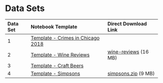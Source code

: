 # Data Sets

| Data Set | Notebook Template | Direct Download Link |
| :--- | :--- | :--- |
| 1 | [Template - Crimes in Chicago 2018](https://winf-hsos.github.io/databricks-notebooks/information-management/Template%20-%20Crimes%20in%20Chicago%202018.html) |  |
| 2 | [Template - Wine Reviews](https://winf-hsos.github.io/databricks-notebooks/information-management/Template%20-%20Wine%20Reviews.html) | [wine-reviews](https://s3.amazonaws.com/nicolas.meseth/data+sets/wine-reviews.zip) \(16 MB\) |
| 3 | [Template - Craft Beers](https://winf-hsos.github.io/databricks-notebooks/information-management/Template%20-%20Craft%20Beer.html) |  |
| 4 | [Template - Simpsons](https://winf-hsos.github.io/databricks-notebooks/information-management/Template%20-%20Simpsons.html) | [simpsons.zip](https://s3.amazonaws.com/nicolas.meseth/data+sets/simpsons/simpsons.zip) \(9 MB\) |



